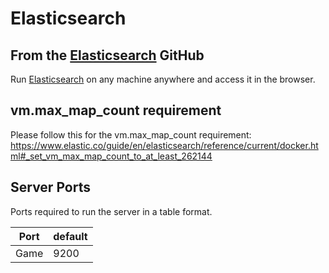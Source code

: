 # Elasticsearch

## From the [Elasticsearch](https://github.com/elastic/elasticsearch) GitHub

Run [Elasticsearch](https://github.com/elastic/elasticsearch) on any machine anywhere and access it in the browser.

## vm.max_map_count requirement

Please follow this for the vm.max_map_count requirement: <https://www.elastic.co/guide/en/elasticsearch/reference/current/docker.html#_set_vm_max_map_count_to_at_least_262144>

## Server Ports

Ports required to run the server in a table format.

| Port | default |
| ---- | ------- |
| Game | 9200    |
